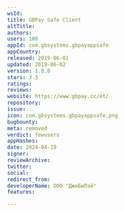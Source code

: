 ```yaml
---
wsId: 
title: GBPay Safe Client
altTitle: 
authors: 
users: 100
appId: com.gbsystems.gbpayappsafe
appCountry: 
released: 2019-06-01
updated: 2019-06-02
version: 1.0.0
stars: 3.3
ratings: 
reviews: 
website: https://www.gbpay.cc/et/
repository: 
issue: 
icon: com.gbsystems.gbpayappsafe.png
bugbounty: 
meta: removed
verdict: fewusers
appHashes: 
date: 2024-04-19
signer: 
reviewArchive: 
twitter: 
social: 
redirect_from: 
developerName: ООО "ДжиБиПэй"
features: 

---
```


